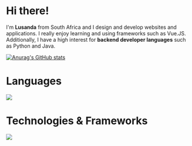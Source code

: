 # Hi there!
I'm <strong>Lusanda</strong> from South Africa and I design and develop websites and applications. I really enjoy learning and using frameworks such as Vue.JS. Additionally, I have a high interest for <strong>backend developer languages</strong> such as Python and Java. 

[![Anurag's GitHub stats](https://github-readme-stats.vercel.app/api?username=LusandaTsilana)](https://github.com/anuraghazra/github-readme-stats)
<br>

<p>
  <h1 >Languages</h1>
  <a href="https://skillicons.dev">
    <img src="https://skillicons.dev/icons?i=html,css,javascript,java,python&perline=5" />
  </a>
<br>
   <h1>Technologies & Frameworks</h1>
  <a href="https://skillicons.dev">
    <img src="https://skillicons.dev/icons?i=nodejs,vuejs,bootstrap,figma&perline=5" />
  </a>
</p>


